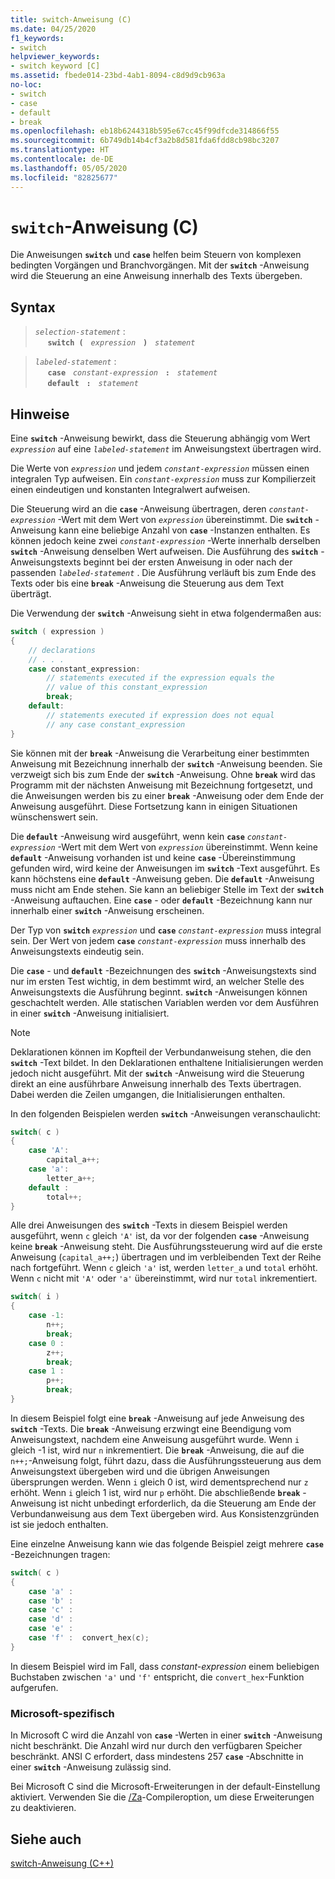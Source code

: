 ```yaml
---
title: switch-Anweisung (C)
ms.date: 04/25/2020
f1_keywords:
- switch
helpviewer_keywords:
- switch keyword [C]
ms.assetid: fbede014-23bd-4ab1-8094-c8d9d9cb963a
no-loc:
- switch
- case
- default
- break
ms.openlocfilehash: eb18b6244318b595e67cc45f99dfcde314866f55
ms.sourcegitcommit: 6b749db14b4cf3a2b8d581fda6fdd8cb98bc3207
ms.translationtype: HT
ms.contentlocale: de-DE
ms.lasthandoff: 05/05/2020
ms.locfileid: "82825677"
---
```

# <a name="switch-statement-c"></a>`switch`-Anweisung (C)

Die Anweisungen __`switch`__ und __`case`__ helfen beim Steuern von komplexen bedingten Vorgängen und Branchvorgängen. Mit der __`switch`__ -Anweisung wird die Steuerung an eine Anweisung innerhalb des Texts übergeben.

## <a name="syntax"></a>Syntax

> *`selection-statement`* :\
> &nbsp;&nbsp;&nbsp;&nbsp; __`switch (`__ &nbsp; *`expression`* &nbsp; __`)`__ &nbsp; *`statement`*

> *`labeled-statement`* :\
> &nbsp;&nbsp;&nbsp;&nbsp; __`case`__ &nbsp; *`constant-expression`* &nbsp; __`:`__ &nbsp; *`statement`* \
> &nbsp;&nbsp;&nbsp;&nbsp; __`default`__ &nbsp; __`:`__ &nbsp; *`statement`*

## <a name="remarks"></a>Hinweise

Eine __`switch`__ -Anweisung bewirkt, dass die Steuerung abhängig vom Wert *`expression`* auf eine *`labeled-statement`* im Anweisungstext übertragen wird.

Die Werte von *`expression`* und jedem *`constant-expression`* müssen einen integralen Typ aufweisen. Ein *`constant-expression`* muss zur Kompilierzeit einen eindeutigen und konstanten Integralwert aufweisen.

Die Steuerung wird an die **`case`** -Anweisung übertragen, deren *`constant-expression`* -Wert mit dem Wert von *`expression`* übereinstimmt. Die __`switch`__ -Anweisung kann eine beliebige Anzahl von __`case`__ -Instanzen enthalten. Es können jedoch keine zwei *`constant-expression`* -Werte innerhalb derselben __`switch`__ -Anweisung denselben Wert aufweisen. Die Ausführung des __`switch`__ -Anweisungstexts beginnt bei der ersten Anweisung in oder nach der passenden *`labeled-statement`* . Die Ausführung verläuft bis zum Ende des Texts oder bis eine __`break`__ -Anweisung die Steuerung aus dem Text überträgt.

Die Verwendung der __`switch`__ -Anweisung sieht in etwa folgendermaßen aus:

```C
switch ( expression )
{
    // declarations
    // . . .
    case constant_expression:
        // statements executed if the expression equals the
        // value of this constant_expression
        break;
    default:
        // statements executed if expression does not equal
        // any case constant_expression
}
```

Sie können mit der __`break`__ -Anweisung die Verarbeitung einer bestimmten Anweisung mit Bezeichnung innerhalb der __`switch`__ -Anweisung beenden. Sie verzweigt sich bis zum Ende der __`switch`__ -Anweisung. Ohne __`break`__ wird das Programm mit der nächsten Anweisung mit Bezeichnung fortgesetzt, und die Anweisungen werden bis zu einer __`break`__ -Anweisung oder dem Ende der Anweisung ausgeführt. Diese Fortsetzung kann in einigen Situationen wünschenswert sein.

Die __`default`__ -Anweisung wird ausgeführt, wenn kein __`case`__ *`constant-expression`* -Wert mit dem Wert von *`expression`* übereinstimmt. Wenn keine __`default`__ -Anweisung vorhanden ist und keine __`case`__ -Übereinstimmung gefunden wird, wird keine der Anweisungen im __`switch`__ -Text ausgeführt. Es kann höchstens eine __`default`__ -Anweisung geben. Die __`default`__ -Anweisung muss nicht am Ende stehen. Sie kann an beliebiger Stelle im Text der __`switch`__ -Anweisung auftauchen. Eine __`case`__ - oder __`default`__ -Bezeichnung kann nur innerhalb einer __`switch`__ -Anweisung erscheinen.

Der Typ von __`switch`__ *`expression`* und __`case`__ *`constant-expression`* muss integral sein. Der Wert von jedem __`case`__ *`constant-expression`* muss innerhalb des Anweisungstexts eindeutig sein.

Die __`case`__ - und __`default`__ -Bezeichnungen des __`switch`__ -Anweisungstexts sind nur im ersten Test wichtig, in dem bestimmt wird, an welcher Stelle des Anweisungstexts die Ausführung beginnt. __`switch`__ -Anweisungen können geschachtelt werden. Alle statischen Variablen werden vor dem Ausführen in einer __`switch`__ -Anweisung initialisiert.

> [!NOTE]
> Deklarationen können im Kopfteil der Verbundanweisung stehen, die den __`switch`__ -Text bildet. In den Deklarationen enthaltene Initialisierungen werden jedoch nicht ausgeführt. Mit der __`switch`__ -Anweisung wird die Steuerung direkt an eine ausführbare Anweisung innerhalb des Texts übertragen. Dabei werden die Zeilen umgangen, die Initialisierungen enthalten.

In den folgenden Beispielen werden __`switch`__ -Anweisungen veranschaulicht:

```C
switch( c )
{
    case 'A':
        capital_a++;
    case 'a':
        letter_a++;
    default :
        total++;
}
```

Alle drei Anweisungen des __`switch`__ -Texts in diesem Beispiel werden ausgeführt, wenn `c` gleich `'A'` ist, da vor der folgenden __`case`__ -Anweisung keine __`break`__ -Anweisung steht. Die Ausführungssteuerung wird auf die erste Anweisung (`capital_a++;`) übertragen und im verbleibenden Text der Reihe nach fortgeführt. Wenn `c` gleich `'a'` ist, werden `letter_a` und `total` erhöht. Wenn `c` nicht mit `'A'` oder `'a'` übereinstimmt, wird nur `total` inkrementiert.

```C
switch( i )
{
    case -1:
        n++;
        break;
    case 0 :
        z++;
        break;
    case 1 :
        p++;
        break;
}
```

In diesem Beispiel folgt eine __`break`__ -Anweisung auf jede Anweisung des __`switch`__ -Texts. Die __`break`__ -Anweisung erzwingt eine Beendigung vom Anweisungstext, nachdem eine Anweisung ausgeführt wurde. Wenn `i` gleich -1 ist, wird nur `n` inkrementiert. Die __`break`__ -Anweisung, die auf die `n++;`-Anweisung folgt, führt dazu, dass die Ausführungssteuerung aus dem Anweisungstext übergeben wird und die übrigen Anweisungen übersprungen werden. Wenn `i` gleich 0 ist, wird dementsprechend nur `z` erhöht. Wenn `i` gleich 1 ist, wird nur `p` erhöht. Die abschließende __`break`__ -Anweisung ist nicht unbedingt erforderlich, da die Steuerung am Ende der Verbundanweisung aus dem Text übergeben wird. Aus Konsistenzgründen ist sie jedoch enthalten.

Eine einzelne Anweisung kann wie das folgende Beispiel zeigt mehrere __`case`__ -Bezeichnungen tragen:

```C
switch( c )
{
    case 'a' :
    case 'b' :
    case 'c' :
    case 'd' :
    case 'e' :
    case 'f' :  convert_hex(c);
}
```

In diesem Beispiel wird im Fall, dass *constant-expression* einem beliebigen Buchstaben zwischen `'a'` und `'f'` entspricht, die `convert_hex`-Funktion aufgerufen.

### <a name="microsoft-specific"></a>Microsoft-spezifisch

In Microsoft C wird die Anzahl von __`case`__ -Werten in einer __`switch`__ -Anweisung nicht beschränkt. Die Anzahl wird nur durch den verfügbaren Speicher beschränkt. ANSI C erfordert, dass mindestens 257 __`case`__ -Abschnitte in einer __`switch`__ -Anweisung zulässig sind.

Bei Microsoft C sind die Microsoft-Erweiterungen in der default-Einstellung aktiviert. Verwenden Sie die [/Za](../build/reference/za-ze-disable-language-extensions.md)-Compileroption, um diese Erweiterungen zu deaktivieren.

## <a name="see-also"></a>Siehe auch

[switch-Anweisung (C++)](../cpp/switch-statement-cpp.md)
